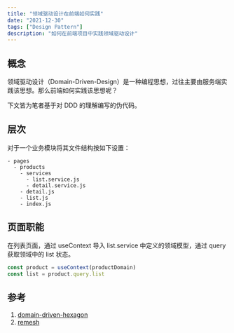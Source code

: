 ```yaml
---
title: "领域驱动设计在前端如何实践"
date: "2021-12-30"
tags: ["Design Pattern"]
description: "如何在前端项目中实践领域驱动设计"
---
```



## 概念

领域驱动设计（Domain-Driven-Design）是一种编程思想，过往主要由服务端实践该思想。那么前端如何实践该思想呢？

下文皆为笔者基于对 DDD 的理解编写的伪代码。

## 层次

对于一个业务模块将其文件结构按如下设置：

```
- pages
  - products
    - services
      - list.service.js
      - detail.service.js
    - detail.js
    - list.js
    - index.js
```

## 页面职能

在列表页面，通过 useContext 导入 list.service 中定义的领域模型，通过 query 获取领域中的 list 状态。

```ts
const product = useContext(productDomain)
const list = product.query.list
```

## 参考

1. [domain-driven-hexagon](https://github.com/Sairyss/domain-driven-hexagon)
2. [remesh](https://github.com/remesh-js/remesh)
